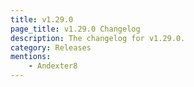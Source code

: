 ```yaml
---
title: v1.29.0
page_title: v1.29.0 Changelog
description: The changelog for v1.29.0.
category: Releases
mentions:
    - Andexter8
---
```

